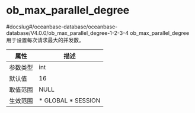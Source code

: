 ob_max_parallel_degree 
===========================================
#docslug#/oceanbase-database/oceanbase-database/V4.0.0/ob_max_parallel_degree-1-2-3-4
ob_max_parallel_degree 用于设置每次请求最大的并发数。


| **属性** |                                                   **描述**                                                   |
|--------|------------------------------------------------------------------------------------------------------------|
| 参数类型   | int                                                                                                        |
| 默认值    | 16                                                                                                         |
| 取值范围   | NULL                                                                                                       |
| 生效范围   | * GLOBAL   * SESSION    |



